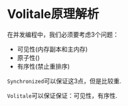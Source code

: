 # Volitale原理解析

在并发编程中，我们必须要考虑3个问题：

* 可见性\(内存副本和主内存\)
* 原子性\(\)
* 有序性\(禁止重排序\)

`Synchronized`可以保证这3点，但是比较重.

`Volitale`可以保证保证：可见性，有序性.


